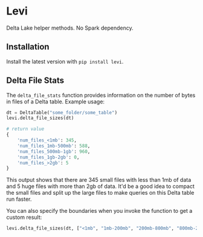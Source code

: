 # Levi

Delta Lake helper methods.  No Spark dependency.

## Installation

Install the latest version with `pip install levi`.

## Delta File Stats

The `delta_file_stats` function provides information on the number of bytes in files of a Delta table.  Example usage:

```python
dt = DeltaTable("some_folder/some_table")
levi.delta_file_sizes(dt)

# return value
{
    'num_files_<1mb': 345, 
    'num_files_1mb-500mb': 588,
    'num_files_500mb-1gb': 960,
    'num_files_1gb-2gb': 0, 
    'num_files_>2gb': 5
}
```

This output shows that there are 345 small files with less than 1mb of data and 5 huge files with more than 2gb of data.  It'd be a good idea to compact the small files and split up the large files to make queries on this Delta table run faster.

You can also specify the boundaries when you invoke the function to get a custom result:

```python
levi.delta_file_sizes(dt, ["<1mb", "1mb-200mb", "200mb-800mb", "800mb-2gb", ">2gb"])
```
